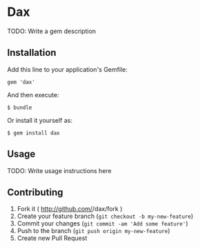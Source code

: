 # Dax

TODO: Write a gem description

## Installation

Add this line to your application's Gemfile:

    gem 'dax'

And then execute:

    $ bundle

Or install it yourself as:

    $ gem install dax

## Usage

TODO: Write usage instructions here

## Contributing

1. Fork it ( http://github.com/<my-github-username>/dax/fork )
2. Create your feature branch (`git checkout -b my-new-feature`)
3. Commit your changes (`git commit -am 'Add some feature'`)
4. Push to the branch (`git push origin my-new-feature`)
5. Create new Pull Request
